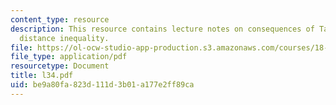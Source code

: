 ```yaml
---
content_type: resource
description: This resource contains lecture notes on consequences of Talagrand?s convex-hull
  distance inequality.
file: https://ol-ocw-studio-app-production.s3.amazonaws.com/courses/18-465-topics-in-statistics-statistical-learning-theory-spring-2007/be9a80fa823d111d3b01a177e2ff89ca_l34.pdf
file_type: application/pdf
resourcetype: Document
title: l34.pdf
uid: be9a80fa-823d-111d-3b01-a177e2ff89ca
---
```

